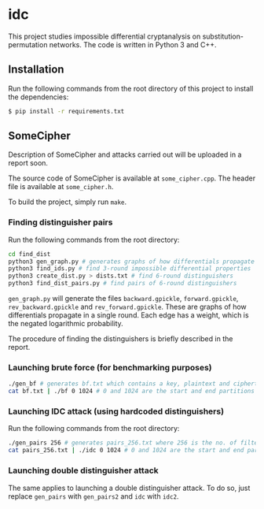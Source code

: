 idc
===

This project studies impossible differential cryptanalysis on substitution-permutation networks. The code is written in Python 3 and C++.

## Installation

Run the following commands from the root directory of this project to install the dependencies:

```bash
$ pip install -r requirements.txt
```

## SomeCipher

Description of SomeCipher and attacks carried out will be uploaded in a report soon.

The source code of SomeCipher is available at `some_cipher.cpp`. The header file is available at `some_cipher.h`.

To build the project, simply run `make`.

### Finding distinguisher pairs

Run the following commands from the root directory:

```bash
cd find_dist
python3 gen_graph.py # generates graphs of how differentials propagate in a single round
python3 find_ids.py # find 3-round impossible differential properties
python3 create_dist.py > dists.txt # find 6-round distinguishers
python3 find_dist_pairs.py # find pairs of 6-round distinguishers
```

`gen_graph.py` will generate the files `backward.gpickle`, `forward.gpickle`, `rev_backward.gpickle` and `rev_forward.gpickle`. These are graphs of how differentials propagate in a single round. Each edge has a weight, which is the negated logarithmic probability.

The procedure of finding the distinguishers is briefly described in the report.

### Launching brute force (for benchmarking purposes)

```bash
./gen_bf # generates bf.txt which contains a key, plaintext and ciphertext
cat bf.txt | ./bf 0 1024 # 0 and 1024 are the start and end partitions respectively
```

### Launching IDC attack (using hardcoded distinguishers)

Run the following commands from the root directory:

```bash
./gen_pairs 256 # generates pairs_256.txt where 256 is the no. of filtered PT-CT pairs
cat pairs_256.txt | ./idc 0 1024 # 0 and 1024 are the start and end partitions respectively
```

### Launching double distinguisher attack

The same applies to launching a double distinguisher attack. To do so, just replace `gen_pairs` with `gen_pairs2` and `idc` with `idc2`.
